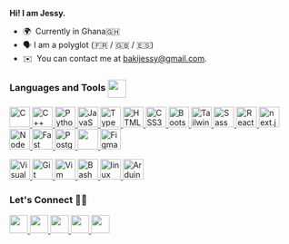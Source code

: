 **Hi! I am Jessy.**

<!--<img align="right" src="https://media.giphy.com/media/v1.Y2lkPTc5MGI3NjExNXdqODhud3F1dnVxYzJ5ejcwcjVycnR1M3F6OGlsdjF6aDF1Y3lrNyZlcD12MV9pbnRlcm5hbF9naWZfYnlfaWQmY3Q9Zw/Q8gwSEEwD57JRhGZAx/giphy-downsized-large.gif" width="auto" height="280px"/>-->

* 🌍  Currently in Ghana🇬🇭
* 🗣️  I am a polyglot (🇫🇷 / 🇬🇧 / 🇪🇸)
* ✉️  You can contact me at [bakijessy@gmail.com](mailto:bakijessy@gmail.com).
<!--* 🖥️ My portfolio is at this [URL](http://.....).
* 📚 I write articles [right here](http://.....).
-->


<h3> Languages and Tools <img align="center" src = "https://media2.giphy.com/media/QssGEmpkyEOhBCb7e1/giphy.gif?cid=ecf05e47a0n3gi1bfqntqmob8g9aid1oyj2wr3ds3mg700bl&rid=giphy.gif" width = 32px> </h3>

<p align="left">
          <a href="https://learn.microsoft.com/en-us/cpp/c-language/?view=msvc-170" target="_blank" rel="noreferrer"> <img src="https://raw.githubusercontent.com/danielcranney/readme-generator/main/public/icons/skills/c-colored.svg" width="36" height="36" alt="C" />  </a>      
          <a href="https://docs.microsoft.com/en-us/cpp/cpp/?view=msvc-170" target="_blank" rel="noreferrer"> <img src="https://raw.githubusercontent.com/danielcranney/readme-generator/main/public/icons/skills/cplusplus-colored.svg" width="36" height="36" alt="C++" />  </a>
          <a href="https://www.python.org/" target="_blank" rel="noreferrer"> <img src="https://raw.githubusercontent.com/danielcranney/readme-generator/main/public/icons/skills/python-colored.svg"  width="36" height="36" alt="Python" /> </a>
          <a href="https://developer.mozilla.org/en-US/docs/Web/JavaScript" target="_blank" rel="noreferrer"> <img src="https://raw.githubusercontent.com/danielcranney/readme-generator/main/public/icons/skills/javascript-colored.svg" width="36" height="36" alt="JavaScript" /> </a>
          <a href="https://www.typescriptlang.org/" target="_blank" rel="noreferrer"> <img src="https://raw.githubusercontent.com/danielcranney/readme-generator/main/public/icons/skills/typescript-colored.svg" width="36" height="36" alt="TypeScript" /> </a>
    <!--           <a href="https://www.rust-lang.org/" target="_blank" rel="noreferrer"> <img src="https://raw.githubusercontent.com/danielcranney/readme-generator/main/public/icons/skills/rust-colored.svg" width="36" height="36" alt="Rust" /> </a> -->
          <a href="https://developer.mozilla.org/en-US/docs/Glossary/HTML5" target="_blank" rel="noreferrer"> <img src="https://raw.githubusercontent.com/danielcranney/readme-generator/main/public/icons/skills/html5-colored.svg" width="36" height="36" alt="HTML5" /> </a>
          <a href="https://www.w3.org/TR/CSS/#css" target="_blank" rel="noreferrer"> <img src="https://raw.githubusercontent.com/danielcranney/readme-generator/main/public/icons/skills/css3-colored.svg" width="36" height="36" alt="CSS3" /> </a>
          <a href="https://getbootstrap.com/" target="_blank" rel="noreferrer"> <img src="https://raw.githubusercontent.com/danielcranney/readme-generator/main/public/icons/skills/bootstrap-colored.svg" width="36" height="36" alt="Bootstrap" /> </a>
          <a href="https://tailwindcss.com/" target="_blank" rel="noreferrer"> <img src="https://skillicons.dev/icons?i=tailwind" width="36" height="36" alt="TailwindCSS" /> </a>
          <a href="https://sass-lang.com/" target="_blank" rel="noreferrer"> <img src="https://raw.githubusercontent.com/danielcranney/readme-generator/main/public/icons/skills/sass-colored.svg" width="36" height="36" alt="Sass" /> </a>
          <a href="https://reactjs.org/" target="_blank" rel="noreferrer"> <img src="https://raw.githubusercontent.com/danielcranney/readme-generator/main/public/icons/skills/react-colored.svg" width="36" height="36" alt="React" /> </a>
          <a href="https://nextjs.org/" target="_blank" rel="noreferrer"> <img src="https://skillicons.dev/icons?i=next" width="36" height="36" alt="next.js" /> </a>
          <a href="https://nodejs.org/en/" target="_blank" rel="noreferrer"> <img src="https://raw.githubusercontent.com/danielcranney/readme-generator/main/public/icons/skills/nodejs-colored.svg" width="36" height="36" alt="NodeJS" /> </a>
          <a href="https://fastapi.tiangolo.com/" target="_blank" rel="noreferrer"> <img src="https://raw.githubusercontent.com/danielcranney/readme-generator/main/public/icons/skills/fastapi-colored.svg" width="36" height="36" alt="Fast API" /> </a>
          <a href="https://www.postgresql.org/" target="_blank" rel="noreferrer"> <img src="https://raw.githubusercontent.com/danielcranney/readme-generator/main/public/icons/skills/postgresql-colored.svg" width="36" height="36" alt="PostgreSQL" /> </a>
<!--           <a href="https://www.mysql.com/" target="_blank" rel="noreferrer"> <img src="https://raw.githubusercontent.com/danielcranney/readme-generator/main/public/icons/skills/mysql-colored.svg" width="36" height="36" alt="MySQL" /> </a> -->
<!--           <a href="https://firebase.google.com/" target="_blank" rel="noreferrer"> <img src="https://raw.githubusercontent.com/danielcranney/readme-generator/main/public/icons/skills/firebase-colored.svg" width="36" height="36" alt="Firebase" /> </a> -->
          <a href="https://postman.com" target="_blank" rel="noreferrer"> <img src="https://skillicons.dev/icons?i=postman" width="36" height="36" alt="" /> </a>
          <a href="https://www.figma.com/" target="_blank" rel="noreferrer"> <img src="https://raw.githubusercontent.com/danielcranney/readme-generator/main/public/icons/skills/figma-colored.svg" width="36" height="36" alt="Figma" /> </a>
</p>
<p align="left">
          <a href="https://code.visualstudio.com/" target="_blank" rel="noreferrer"> <img src="https://skillicons.dev/icons?i=vscode" width="36" height="36" alt="Visual Studio Code" /> </a>
          <a href="https://git-scm.com/" target="_blank" rel="noreferrer"> <img src="https://raw.githubusercontent.com/danielcranney/readme-generator/main/public/icons/skills/git-colored.svg" width="36" height="36" alt="Git"/> </a>
<!--           <a href="https://www.adobe.com/uk/products/photoshop.html" target="_blank" rel="noreferrer"> <img src="https://skillicons.dev/icons?i=photoshop" width="36" height="36" alt="Photoshop" /> </a> -->
<!--           <a href="https://www.wordpress.org/" target="_blank" rel="noreferrer"> <img src="https://skillicons.dev/icons?i=wordpress" width="36" height="36" alt="WordPress" /> </a> -->
        <!--
          <a href="https://ethereum.org/en/" target="_blank" rel="noreferrer"> <img src="https://raw.githubusercontent.com/danielcranney/readme-generator/main/public/icons/skills/ethereum-colored.svg" width="36" height="36" alt="Ethereum" /> </a>
        -->
        <a href="https://www.vim.org/" target="_blank" rel="noreferrer"> <img src="https://skillicons.dev/icons?i=vim" width="36" height="36" alt="Vim" /> </a>
        <a href="https://www.gnu.org/software/bash/" target="_blank" rel="noreferrer"> <img src="https://skillicons.dev/icons?i=bash" width="36" height="36" alt="Bash" /> </a>
        <a href="https://www.linux.org" target="_blank" rel="noreferrer"> <img src="https://raw.githubusercontent.com/danielcranney/readme-generator/main/public/icons/skills/linux-colored.svg" alt="linux" width="36" height="36"/> </a>
        <a href="https://store.arduino.cc/?gclid=Cj0KCQjw2eilBhCCARIsAG0Pf8uueBifykWcsSS4LPESeGQfxGVKJYnzV7bz471XfknQJy_1VINVWM8aAkLtEALw_wcB" target="_blank" rel="noreferrer"> <img src="https://skillicons.dev/icons?i=arduino" width="36" height="36" alt="Arduino" /> </a>
</p>
<!--
<p align="left">
        <a href="https://store.arduino.cc/?gclid=Cj0KCQjw2eilBhCCARIsAG0Pf8uueBifykWcsSS4LPESeGQfxGVKJYnzV7bz471XfknQJy_1VINVWM8aAkLtEALw_wcB" target="_blank" rel="noreferrer"> <img src="https://skillicons.dev/icons?i=arduino" width="36" height="36" alt="Arduino" /> </a>
</p>
-->

<h3>Let's Connect 🤝💬</h3>

<p align="left">
          <a href="https://www.github.com/blackdreamer15" target="_blank" rel="noreferrer">
                    <img src="https://raw.githubusercontent.com/danielcranney/readme-generator/main/public/icons/socials/github.svg" width="32" height="32" />
          </a> 
          <a href="https://www.twitter.com/jessyjulien_" target="_blank" rel="noreferrer">
                    <img src="https://raw.githubusercontent.com/danielcranney/readme-generator/main/public/icons/socials/twitter.svg" width="32" height="32" />
          </a>
          <a href="https://www.linkedin.com/in/jessy-justice-julien-baki/" target="_blank" rel="noreferrer">
                    <img src="https://raw.githubusercontent.com/danielcranney/readme-generator/main/public/icons/socials/linkedin.svg" width="32" height="32" />
          </a>
          <a href="https://blackdreamer.hashnode.dev" target="_blank" rel="noreferrer">
                    <img src="https://raw.githubusercontent.com/danielcranney/readme-generator/main/public/icons/socials/hashnode.svg" width="32" height="32" />
          </a> 
          <a href="https://discordapp.com/users/828872358822543390" target="_blank" rel="noreferrer">
                    <img src="https://raw.githubusercontent.com/danielcranney/readme-generator/main/public/icons/socials/discord.svg" width="32" height="32" />
          </a> 
</p>




<!--
## Badges

<b>My GitHub Stats</b>

<a href="http://www.github.com/blackdreamer15">
          <img src="https://github-readme-streak-stats.herokuapp.com/?user=blackdreamer15&stroke=00AEFF&background=050F2C&ring=00AEFF&fire=ef4444&currStreakNum=ffffff&currStreakLabel=00AEFF&sideNums=ffffff&sideLabels=ffffff&dates=adb5bd&hide_border=true" />
</a>
-->
